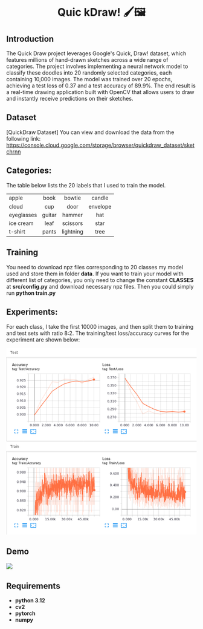 <p align="center">
 <h1 align="center">Quic kDraw! 🖌️🖼</h1>
</p>

## Introduction
The Quick Draw project leverages Google's Quick, Draw! dataset, which features millions of hand-drawn sketches across a wide range of categories. The project involves implementing a neural network model to classify these doodles into 20 randomly selected categories, each containing 10,000 images. The model was trained over 20 epochs, achieving a test loss of 0.37 and a test accuracy of 89.9%. The end result is a real-time drawing application built with OpenCV that allows users to draw and instantly receive predictions on their sketches.

## Dataset 
[QuickDraw Dataset]
You can view and download the data from the following link: https://console.cloud.google.com/storage/browser/quickdraw_dataset/sketchrnn

## Categories:
The table below lists the 20 labels that I used to train the model.

|           |           |           |           |
|-----------|:-----------:|:-----------:|:-----------:|
|   apple   |   book    |   bowtie  |   candle  |
|   cloud   |    cup    |   door    | envelope  |
|eyeglasses |  guitar   |   hammer  |    hat    |
| ice cream |   leaf    | scissors  |   star    |
|  t-shirt  |   pants   | lightning |    tree   |

## Training
You need to download npz files corresponding to 20 classes my model used and store them in folder **data**. If you want to train your model with different list of categories, you only need to change the constant **CLASSES** at **src/config.py** and download necessary npz files. Then you could simply run **python train.py**

## Experiments:
For each class, I take the first 10000 images, and then split them to training and test sets with ratio 8:2. The training/test loss/accuracy curves for the experiment are shown below:

<img src="demo/loss_accuracy_curves.png" width="800"> 

## Demo
<img src="./demo/demo.gif" width=800>

## Requirements
* **python 3.12**
* **cv2**
* **pytorch** 
* **numpy**
